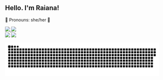 ## Hello. I'm Raiana!
🌵 Pronouns: she/her 🌵
 <div>
  <a href="https://github.com/raianasousa">
  <img height="180em" src="https://github-readme-stats.vercel.app/api?username=raianasousa">
  <img height="180em" src="https://github-readme-stats.vercel.app/api/top-langs/?username=raianasousa&layout=compact"/>
</div>
 
<div> 
  <a href = "mailto:ssousaraiana@gmail.com"><img src="https://img.shields.io/badge/-Gmail-%23333?style=for-the-badge&logo=gmail&logoColor=white" target="_blank"></a>
  <a href="https://www.linkedin.com/in/ssouraiana/" target="_blank"><img src="https://img.shields.io/badge/-LinkedIn-%230077B5?style=for-the-badge&logo=linkedin&logoColor=white" target="_blank"></a> 
 
  ![Snake animation](https://github.com/raianasousa/raianasousa/blob/output/github-contribution-grid-snake.svg)
 
</div>
